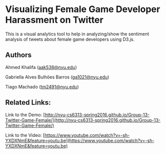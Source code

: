 # Visualizing Female Game Developer Harassment on Twitter
This is a visual analytics tool to help in analyzing/show the sentiment analysis of tweets about female game developers using D3.js.

## Authors
Ahmed Khalifa ([aak538@nyu.edu](mailto:aak538@nyu.edu))

Gabriella Alves Bulhões Barros ([ga1021@nyu.edu](mailto:ga1021@nyu.edu))

Tiago Machado ([tm2491@nyu.edu](mailto:tm2491@nyu.edu))

## Related Links:
Link to the Demo: [http://nyu-cs6313-spring2016.github.io/Group-13-Twitter-Game-Female/](http://nyu-cs6313-spring2016.github.io/Group-13-Twitter-Game-Female/)

Link to the Video: [https://www.youtube.com/watch?v=-sh-YXDXNmE&feature=youtu.be](https://www.youtube.com/watch?v=-sh-YXDXNmE&feature=youtu.be)
